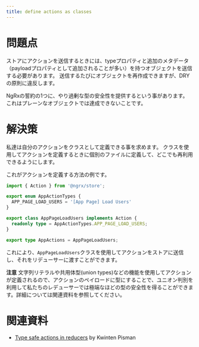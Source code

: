 ```yaml
---
title: define actions as classes
---
```


# 問題点

ストアにアクションを送信するときには、typeプロパティと追加のメタデータ（payloadプロパティとして追加されることが多い）を持つオブジェクトを送信する必要があります。
送信するたびにオブジェクトを再作成できますが、DRYの原則に違反します。

NgRxの誓約の1つに、やり過剰な型の安全性を提供するという事があります。
これはプレーンなオブジェクトでは達成できないことです。

# 解決策

私達は自分のアクションをクラスとして定義できる事を求めます。
クラスを使用してアクションを定義するときに個別のファイルに定義して、どこでも再利用できるようにします。

これがアクションを定義する方法の例です。

```ts
import { Action } from '@ngrx/store';

export enum AppActionTypes {
  APP_PAGE_LOAD_USERS = '[App Page] Load Users'
}

export class AppPageLoadUsers implements Action {
  readonly type = AppActionTypes.APP_PAGE_LOAD_USERS;
}

export type AppActions = AppPageLoadUsers;
```

これにより、`AppPageLoadUsers`クラスを使用してアクションをストアに送信し、それをリデューサーに渡すことができます。

**注意** 文字列リテラルや共用体型(union types)などの機能を使用してアクションが定義されるので、アクションのペイロードに型にすることで、ユニオン判別を利用して私たちのレデューサーでは極端なほどの型の安全性を得ることができます。詳細については関連資料を参照してください。

# 関連資料

- [Type safe actions in reducers](https://blog.strongbrew.io/type-safe-actions-in-reducers/) by Kwinten Pisman
